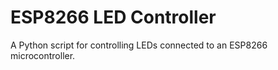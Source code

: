 # ESP8266 LED Controller

A Python script for controlling LEDs connected to an ESP8266 microcontroller.
